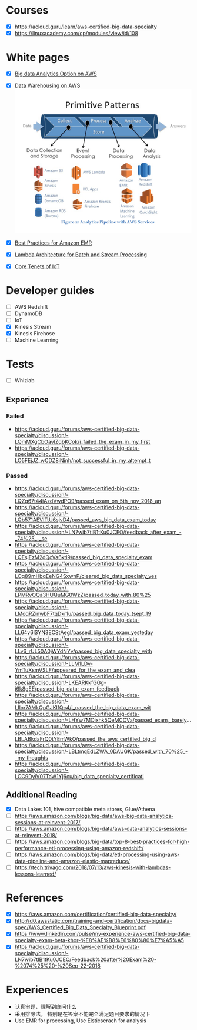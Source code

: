 # Courses
- [x] https://acloud.guru/learn/aws-certified-big-data-specialty
- [x] https://linuxacademy.com/cp/modules/view/id/108

# White pages
- [x] [Big data Analytics Option on AWS](https://d1.awsstatic.com/whitepapers/Big_Data_Analytics_Options_on_AWS.pdf)

- [x] [Data Warehousing on AWS](https://d1.awsstatic.com/whitepapers/enterprise-data-warehousing-on-aws.pdf)
![analysis pipeline](images/readme/analysis_pipeline.PNG)

- [x] [Best Practices for Amazon EMR](https://d0.awsstatic.com/whitepapers/aws-amazon-emr-best-practices.pdf)

- [x] [Lambda Architecture for Batch and Stream Processing](https://d1.awsstatic.com/whitepapers/lambda-architecure-on-for-batch-aws.pdf)

- [x] [Core Tenets of IoT](https://d1.awsstatic.com/whitepapers/core-tenets-of-iot1.pdf)

# Developer guides 
- [ ] AWS Redshift
- [ ] DynamoDB
- [ ] IoT
- [x] Kinesis Stream
- [x] Kinesis Firehose
- [ ] Machine Learning 

# Tests
- [ ] Whizlab

## Experience
### Failed
* https://acloud.guru/forums/aws-certified-big-data-specialty/discussion/-LQmMXgCbOavIZqbKCok/i_failed_the_exam_in_my_first
* https://acloud.guru/forums/aws-certified-big-data-specialty/discussion/-LO5FEjJZ_wCDZ8iNinh/not_successful_in_my_attempt_t

### Passed
* https://acloud.guru/forums/aws-certified-big-data-specialty/discussion/-LQZg67t44iAzdVwdPO9/passed_exam_on_5th_nov_2018_an
* https://acloud.guru/forums/aws-certified-big-data-specialty/discussion/-LQb571AEVITtU6sjvD4/passed_aws_big_data_exam_today
* https://acloud.guru/forums/aws-certified-big-data-specialty/discussion/-LN7wib7tIB1tKu0JCEO/feedback_after_exam_-_74%25_-_se
* https://acloud.guru/forums/aws-certified-big-data-specialty/discussion/-LQEsjEzM2dQcVa6ktl9/passed_big_data_specialty_exam
* https://acloud.guru/forums/aws-certified-big-data-specialty/discussion/-LOg89mHbqEeNG4SxwnP/cleared_big_data_specialty_yes
* https://acloud.guru/forums/aws-certified-big-data-specialty/discussion/-LPMRvOQa3HUQuMG0WzZ/passed_today_with_80%25
* https://acloud.guru/forums/aws-certified-big-data-specialty/discussion/-LMoqRZinwbF7tqDkr1u/passed_big_data_today_(sept_19
* https://acloud.guru/forums/aws-certified-big-data-specialty/discussion/-LL64v6lSYN3ECStAegl/passed_big_data_exam_yesteday
* https://acloud.guru/forums/aws-certified-big-data-specialty/discussion/-LLv6_rUL50A0jWYdNYv/passed_big_data_specialty_with
* https://acloud.guru/forums/aws-certified-big-data-specialty/discussion/-LLM1LDv-YmTuXsmVSLF/appeared_for_the_exam_and_clea
* https://acloud.guru/forums/aws-certified-big-data-specialty/discussion/-LKEARKkfGGg-j6k8gEE/passed_big_data:_exam_feedback
* https://acloud.guru/forums/aws-certified-big-data-specialty/discussion/-LIlor7AMkQpGJKlfQc4/i_passed_the_big_data_exam_wit
* https://acloud.guru/forums/aws-certified-big-data-specialty/discussion/-LHYw7MOixhk5QeMCOVa/passed_exam,_barely...
* https://acloud.guru/forums/aws-certified-big-data-specialty/discussion/-LBLABkdaFrQ0tYEmWkQ/passed_the_aws_certified_big_d
* https://acloud.guru/forums/aws-certified-big-data-specialty/discussion/-LBLtmqEdLZWA_0DAUGK/passed_with_70%25_-_my_thoughts
* https://acloud.guru/forums/aws-certified-big-data-specialty/discussion/-LCC9DyiV07TaW1Yj6cu/big_data_specialty_certificati


## Additional Reading
- [x] Data Lakes 101, hive compatible meta stores, Glue/Athena
- [ ] https://aws.amazon.com/blogs/big-data/aws-big-data-analytics-sessions-at-reinvent-2017/
- [ ] https://aws.amazon.com/blogs/big-data/aws-data-analytics-sessions-at-reinvent-2018/
- [ ] https://aws.amazon.com/blogs/big-data/top-8-best-practices-for-high-performance-etl-processing-using-amazon-redshift/
- [ ] https://aws.amazon.com/blogs/big-data/etl-processing-using-aws-data-pipeline-and-amazon-elastic-mapreduce/
- [ ] https://tech.trivago.com/2018/07/13/aws-kinesis-with-lambdas-lessons-learned/

# References
- [x] https://aws.amazon.com/certification/certified-big-data-specialty/
- [x] http://d0.awsstatic.com/training-and-certification/docs-bigdata-spec/AWS_Certified_Big_Data_Specialty_Blueprint.pdf
- [x] https://www.linkedin.com/pulse/my-experience-aws-certified-big-data-specialty-exam-beta-khor-%E8%AE%B8%E6%80%80%E7%A5%A5
- [x] https://acloud.guru/forums/aws-certified-big-data-specialty/discussion/-LN7wib7tIB1tKu0JCEO/Feedback%20after%20Exam%20-%2074%25%20-%20Sep-22-2018

# Experiences
* 认真审题，理解到底问什么
* 采用排除法， 特别是在答案不能完全满足题目要求的情况下
* Use EMR for processing, Use Elsticserach for analysis
